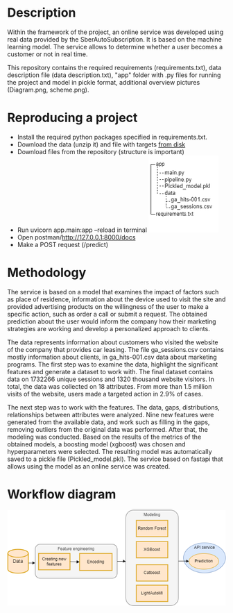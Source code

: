 # Description
Within the framework of the project, an online service was developed using real data provided by the SberAutoSubscription. It is based on the machine learning model. The service allows to determine whether a user becomes a customer or not in real time.

This repository contains the required requirements (requirements.txt), data description file (data description.txt), "app" folder with .py files for running the project and model in pickle format, additional overview pictures (Diagram.png, scheme.png).

# Reproducing a project
+ Install the required python packages specified in requirements.txt.
+ Download the data (unzip it) and file with targets [from disk](https://drive.google.com/file/d/1QjJyJtsO_wCSW5ufMAftCYmoWpFQZX7R/view?usp=drive_link)
+ Download files from the repository (structure is important)
+ Run uvicorn app.main:app –reload in terminal
   ![](./Scheme.png)
+ Open postman/http://127.0.0.1:8000/docs 
+ Make a POST request (/predict)


# Methodology
The service is based on a model that examines the impact of factors such as place of residence, information about the device used to visit the site and provided advertising products on the willingness of the user to make a specific action, such as order a call or submit a request. The obtained prediction about the user would inform the company how their marketing strategies are working and develop a personalized approach to clients. 

The data represents information about customers who visited the website of the company that provides car leasing. The file ga_sessions.csv contains mostly information about clients, in ga_hits-001.csv data about marketing programs. The first step was to examine the data, highlight the significant features and generate a dataset to work with. The final dataset contains data on 1732266 unique sessions and 1320 thousand website visitors. In total, the data was collected on 18 attributes. From more than 1.5 million visits of the website, users made a targeted action in 2.9% of cases. 

The next step was to work with the features. The data, gaps, distributions, relationships between attributes were analyzed. Nine new features were generated from the available data, and work such as filling in the gaps, removing outliers from the original data was performed. After that, the modeling was conducted. Based on the results of the metrics of the obtained models, a boosting model (xgboost) was chosen and hyperparameters were selected. The resulting model was automatically saved to a pickle file (Pickled_model.pkl). The service based on fastapi that allows using the model as an online service was created. 

# Workflow diagram
![](./Diagram.png)
